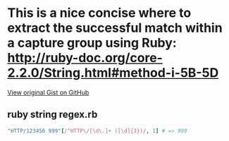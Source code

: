 # This is a nice concise where to extract the successful match within a capture group using Ruby: http://ruby-doc.org/core-2.2.0/String.html#method-i-5B-5D

[View original Gist on GitHub](https://gist.github.com/Integralist/2e3c083cb4d16bfb5779)

## ruby string regex.rb

```ruby
"HTTP/123456 999"[/^HTTP\/[\d\.]+ ([\d]{3})/, 1] # => 999
```

